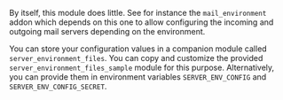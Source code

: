 By itself, this module does little. See for instance the
`mail_environment` addon which depends on this one to allow configuring
the incoming and outgoing mail servers depending on the environment.

You can store your configuration values in a companion module called
`server_environment_files`. You can copy and customize the provided
`server_environment_files_sample` module for this purpose.
Alternatively, you can provide them in environment variables
`SERVER_ENV_CONFIG` and `SERVER_ENV_CONFIG_SECRET`.
